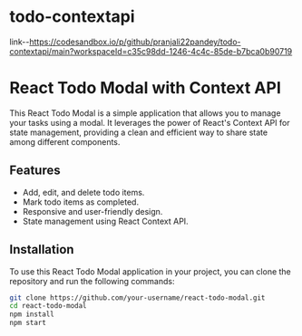 # todo-contextapi
link--https://codesandbox.io/p/github/pranjali22pandey/todo-contextapi/main?workspaceId=c35c98dd-1246-4c4c-85de-b7bca0b90719
# React Todo Modal with Context API

This React Todo Modal is a simple application that allows you to manage your tasks using a modal. It leverages the power of React's Context API for state management, providing a clean and efficient way to share state among different components.

## Features

- Add, edit, and delete todo items.
- Mark todo items as completed.
- Responsive and user-friendly design.
- State management using React Context API.

## Installation

To use this React Todo Modal application in your project, you can clone the repository and run the following commands:

```bash
git clone https://github.com/your-username/react-todo-modal.git
cd react-todo-modal
npm install
npm start
